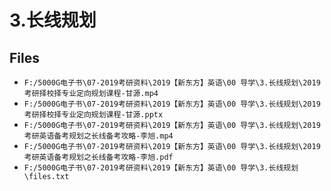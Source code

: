 # 3.长线规划

## Files

- `F:/5000G电子书\07-2019考研资料\2019【新东方】英语\00 导学\3.长线规划\2019考研择校择专业定向规划课程-甘源.mp4`
- `F:/5000G电子书\07-2019考研资料\2019【新东方】英语\00 导学\3.长线规划\2019考研择校择专业定向规划课程-甘源.pptx`
- `F:/5000G电子书\07-2019考研资料\2019【新东方】英语\00 导学\3.长线规划\2019考研英语备考规划之长线备考攻略-李旭.mp4`
- `F:/5000G电子书\07-2019考研资料\2019【新东方】英语\00 导学\3.长线规划\2019考研英语备考规划之长线备考攻略-李旭.pdf`
- `F:/5000G电子书\07-2019考研资料\2019【新东方】英语\00 导学\3.长线规划\files.txt`
